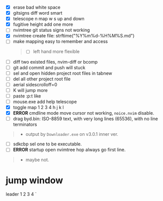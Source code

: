 - [x] erase bad white space
- [x] gitsigns diff word smart
- [x] telescope n map w s up and down
- [x] fugitive height add one more
- [ ] nvimtree git status signs not working
- [x] nvimtree create file: strftime("%Y%m%d-%H%M%S.md")
- [ ] make mapping easy to remember and access
  > - [ ] left hand more flexible
- [ ] diff two existed files, nvim-diff or bcomp
- [ ] git add commit and push will stuck
- [ ] sel and open hidden project root files in tabnew
- [ ] del all other project root file
- [ ] aerial sidescrolloff=0
- [ ] K will jump more
- [ ] paste :p:t like <cword>
- [ ] mouse.exe add <UP> <DOWN> <C-U> <C-D> help telescope
- [x] toggle map 1 2 3 4 h j k l
- [x] **ERROR** cmdline mode move cursor not working, `noice.nvim` disable.
- [ ] drag byd.bin: ISO-8859 text, with very long lines (65536), with no line terminators
> - output by `Downloader.exe` on v3.0.1 inner ver.
- [ ] sdkcbp sel one to be executable.
- [ ] **ERROR** startup open nvimtree hop always go first line.
> - maybe not.

# jump window

leader 1 2 3 4 `
